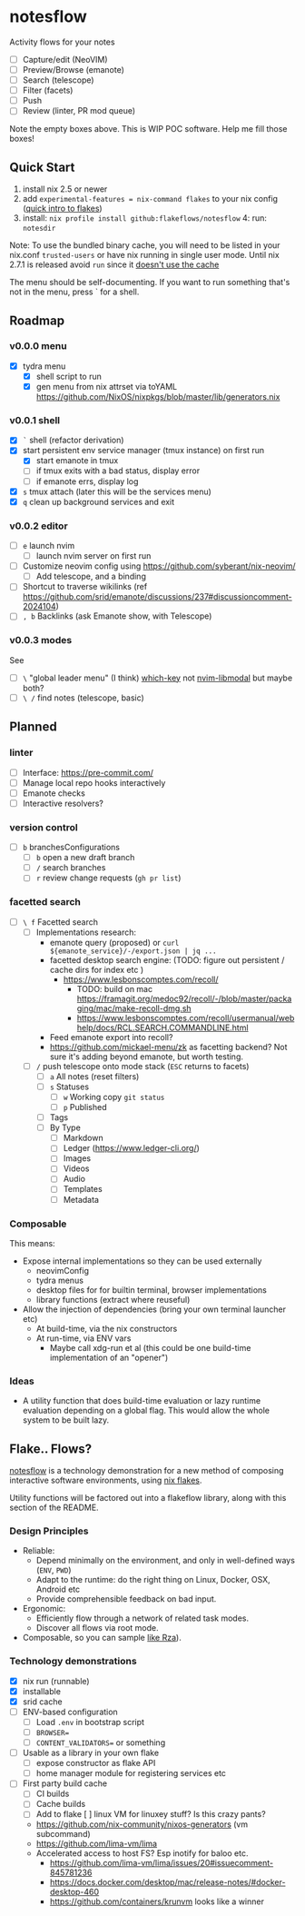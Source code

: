 # notesflow

Activity flows for your notes

- [ ] Capture/edit (NeoVIM)
- [ ] Preview/Browse (emanote)
- [ ] Search (telescope)
- [ ] Filter (facets)
- [ ] Push
- [ ] Review (linter, PR mod queue)

Note the empty boxes above. This is WIP POC software. Help me fill those boxes!

## Quick Start

1. install nix 2.5 or newer
2. add `experimental-features = nix-command flakes` to your nix config ([quick intro to flakes](https://zimbatm.com/notes/nixflakes))
3. install: `nix profile install github:flakeflows/notesflow`
4: run: `notesdir`

Note: To use the bundled binary cache, you will need to be listed in your nix.conf `trusted-users` or have nix running in single user mode. Until nix 2.7.1 is released avoid `run` since it [doesn't use the cache](https://github.com/NixOS/nix/issues/6170)

The menu should be self-documenting. If you want to run something that's not in the menu, press \` for a shell.

## Roadmap

### v0.0.0 menu

- [x] tydra menu
   - [x] shell script to run
   - [x] gen menu from nix attrset via toYAML https://github.com/NixOS/nixpkgs/blob/master/lib/generators.nix

### v0.0.1 shell
- [x] `` ` `` shell (refactor derivation)
- [x] start persistent env service manager (tmux instance) on first run
  - [x] start emanote in tmux
  - [ ] if tmux exits with a bad status, display error
  - [ ] if emanote errs, display log
- [x] `s` tmux attach (later this will be the services menu)
- [x] `q` clean up background services and exit

### v0.0.2 editor
- [ ] `e` launch nvim
  - [ ] launch nvim server on first run
- [ ] Customize neovim config using https://github.com/syberant/nix-neovim/
  - [ ] Add telescope, and a binding
- [ ] Shortcut to traverse wikilinks (ref https://github.com/srid/emanote/discussions/237#discussioncomment-2024104)
- [ ] `, b` Backlinks (ask Emanote show, with Telescope)

### v0.0.3 modes

See [](docs/v0.0.3.md)
- [ ] `\` "global leader menu" (I think) [which-key](https://github.com/folke/which-key.nvim) not [nvim-libmodal](https://github.com/Iron-E/nvim-libmodal) but maybe both?
- [ ] `\ /` find notes (telescope, basic)

## Planned

### linter
- [ ] Interface: https://pre-commit.com/
- [ ] Manage local repo hooks interactively
- [ ] Emanote checks
- [ ] Interactive resolvers?

### version control

- [ ] `b` branchesConfigurations
  - [ ] `b` open a new draft branch
  - [ ] `/` search branches
  - [ ] `r` review change requests (`gh pr list`)

### facetted search

- [ ] `\ f` Facetted search
  - [ ] Implementations research:
    - emanote query (proposed) or `curl ${emanote_service}/-/export.json | jq ...` 
    - facetted desktop search engine: (TODO: figure out persistent / cache dirs for index etc )
      - https://www.lesbonscomptes.com/recoll/
        - TODO: build on mac https://framagit.org/medoc92/recoll/-/blob/master/packaging/mac/make-recoll-dmg.sh
        - https://www.lesbonscomptes.com/recoll/usermanual/webhelp/docs/RCL.SEARCH.COMMANDLINE.html
    - Feed emanote export into recoll?
    - https://github.com/mickael-menu/zk as facetting backend? Not sure it's adding beyond emanote, but worth testing.
  - [ ] `/` push telescope onto mode stack (`ESC` returns to facets)
    - [ ] `a` All notes (reset filters)
    - [ ] `s` Statuses
      - [ ] `w` Working copy `git status`
      - [ ] `p` Published
    - [ ] Tags
    - [ ] By Type
      - [ ] Markdown
      - [ ] Ledger (https://www.ledger-cli.org/)
      - [ ] Images
      - [ ] Videos
      - [ ] Audio
      - [ ] Templates
      - [ ] Metadata

### Composable

This means:
- Expose internal implementations so they can be used externally
  - neovimConfig
  - tydra menus
  - desktop files for for builtin terminal, browser implementations
  - library functions (extract where reuseful)
- Allow the injection of dependencies (bring your own terminal launcher etc)
  - At build-time, via the nix constructors
  - At run-time, via ENV vars
    - Maybe call xdg-run et al (this could be one build-time implementation of an "opener")

### Ideas

- A utility function that does build-time evaluation or lazy runtime evaluation depending on a global flag. This would allow the whole system to be built lazy.

## Flake.. Flows?

[notesflow](https://github.com/flakeflows/notesflow) is a technology demonstration for a new method of composing interactive software environments, using [nix flakes](https://zimbatm.com/notes/nixflakes).

Utility functions will be factored out into a flakeflow library, along with this section of the README.

### Design Principles

- Reliable:
  - Depend minimally on the environment, and only in well-defined ways (`ENV`, `PWD`)
  - Adapt to the runtime: do the right thing on Linux, Docker, OSX, Android etc
  - Provide comprehensible feedback on bad input.
- Ergonomic:
  - Efficiently flow through a network of related task modes.
  - Discover all flows via root mode.
- Composable, so you can sample [like Rza](https://www.youtube.com/watch?v=jSEs8-46Qlo)).

### Technology demonstrations

- [x] nix run (runnable)
- [x] installable
- [x] srid cache
- [ ] ENV-based configuration
  - [ ] Load `.env` in bootstrap script
  - [ ] `BROWSER=`
  - [ ] `CONTENT_VALIDATORS=` or something
- [ ] Usable as a library in your own flake
  - [ ] expose constructor as flake API
  - [ ] home manager module for registering services etc
- [ ] First party build cache
  - [ ] CI builds
  - [ ] Cache builds
  - [ ] Add to flake
 [ ] linux VM for linuxey stuff? Is this crazy pants?
  - https://github.com/nix-community/nixos-generators (vm subcommand)
  - https://github.com/lima-vm/lima
  - Accelerated access to host FS? Esp inotify for baloo etc.
    - https://github.com/lima-vm/lima/issues/20#issuecomment-845781236
    - https://docs.docker.com/desktop/mac/release-notes/#docker-desktop-460
    - https://github.com/containers/krunvm looks like a winner